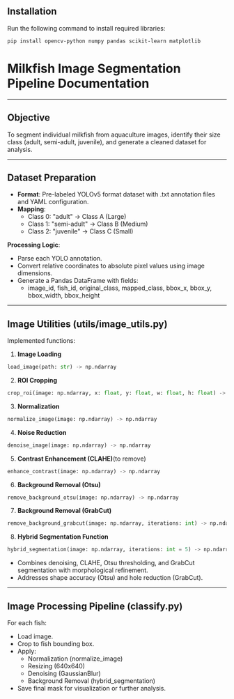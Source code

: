 ## Installation

Run the following command to install required libraries:

```
pip install opencv-python numpy pandas scikit-learn matplotlib
```

# Milkfish Image Segmentation Pipeline Documentation

---

## Objective
To segment individual milkfish from aquaculture images, identify their size class (adult, semi-adult, juvenile), and generate a cleaned dataset for analysis.

---

## Dataset Preparation
- **Format**: Pre-labeled YOLOv5 format dataset with .txt annotation files and YAML configuration.
- **Mapping**:
  - Class 0: "adult" → Class A (Large)
  - Class 1: "semi-adult" → Class B (Medium)
  - Class 2: "juvenile" → Class C (Small)

**Processing Logic**:
- Parse each YOLO annotation.
- Convert relative coordinates to absolute pixel values using image dimensions.
- Generate a Pandas DataFrame with fields:
  - image_id, fish_id, original_class, mapped_class, bbox_x, bbox_y, bbox_width, bbox_height

---

## Image Utilities (utils/image_utils.py)
Implemented functions:

1. **Image Loading**
```python
load_image(path: str) -> np.ndarray
```

2. **ROI Cropping**
```python
crop_roi(image: np.ndarray, x: float, y: float, w: float, h: float) -> np.ndarray
```

3. **Normalization**
```python
normalize_image(image: np.ndarray) -> np.ndarray
```

4. **Noise Reduction**
```python
denoise_image(image: np.ndarray) -> np.ndarray
```

5. **Contrast Enhancement (CLAHE)**(to remove)
```python
enhance_contrast(image: np.ndarray) -> np.ndarray
```

6. **Background Removal (Otsu)**
```python
remove_background_otsu(image: np.ndarray) -> np.ndarray
```

7. **Background Removal (GrabCut)**
```python
remove_background_grabcut(image: np.ndarray, iterations: int) -> np.ndarray
```

8. **Hybrid Segmentation Function**
```python
hybrid_segmentation(image: np.ndarray, iterations: int = 5) -> np.ndarray
```
- Combines denoising, CLAHE, Otsu thresholding, and GrabCut segmentation with morphological refinement.
- Addresses shape accuracy (Otsu) and hole reduction (GrabCut).

---

## Image Processing Pipeline (classify.py)
For each fish:
- Load image.
- Crop to fish bounding box.
- Apply:
  - Normalization (normalize_image)
  - Resizing (640x640)
  - Denoising (GaussianBlur)
  - Background Removal (hybrid_segmentation)
- Save final mask for visualization or further analysis.